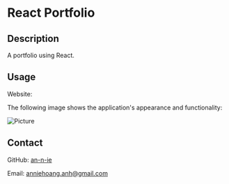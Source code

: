 # React Portfolio

## Description

A portfolio using React.

## Usage

Website: 

The following image shows the application's appearance and functionality:

![Picture](./Assets/Weather-Dashboard.png)

## Contact

GitHub: [an-n-ie](https://github.com/an-n-ie)

Email: anniehoang.anh@gmail.com


